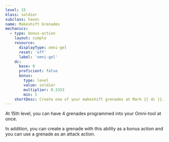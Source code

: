 ```yaml
---
level: 15
klass: soldier
subclass: havoc
name: Makeshift Grenades
mechanics:
  - type: bonus-action
    layout: simple
    resource:
      displayType: omni-gel
      reset: 'off'
      label: 'omni-gel'
    dc:
      base: 0
      proficient: false
      bonus:
        type: level
        value: soldier
        multiplier: 0.3333
        min: 1
    shortDesc: Create one of your makeshift grenades at Mark {{ dc }}. You may use the grenade as an attack.
---
```

At 15th level, you can have 4 grenades programmed into your Omni-tool at once.

In addition, you can create a grenade with this ability as a bonus action and you can use a grenade as an attack action.

